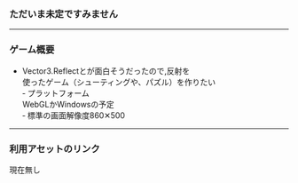 ### ただいま未定ですみません

---

### ゲーム概要

-    Vector3.Reflectとが面白そうだったので,反射を<br>使ったゲーム（シューティングや、パズル）を作りたい<br>
‐ プラットフォーム<br>WebGLかWindowsの予定<br>
‐ 標準の画面解像度860✕500

---

### 利用アセットのリンク

現在無し


